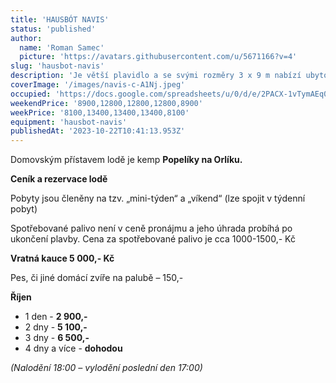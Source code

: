 ```yaml
---
title: 'HAUSBÓT NAVIS'
status: 'published'
author:
  name: 'Roman Samec'
  picture: 'https://avatars.githubusercontent.com/u/5671166?v=4'
slug: 'hausbot-navis'
description: 'Je větší plavidlo a se svými rozměry 3 x 9 m nabízí ubytování pro 6 osob ve dvou kajutách, WC a vybavenou kuchyňku. Velkou předností je i prostorná horní paluba. Hausbót je ideální pro rodiny s dětmi nebo pro skupinu přátel.'
coverImage: '/images/navis-c-A1Nj.jpeg'
occupied: 'https://docs.google.com/spreadsheets/u/0/d/e/2PACX-1vTymAEq0XAJtuZYvVIvsA7aWQrBmxbN1Do9aWusxsLHv21m5R-YkLrlzsLlQCrgQA/pubhtml/sheet?headers=false&gid=144343434'
weekendPrice: '8900,12800,12800,12800,8900'
weekPrice: '8100,13400,13400,13400,8100'
equipment: 'hausbot-navis'
publishedAt: '2023-10-22T10:41:13.953Z'
---
```


Domovským přístavem lodě je kemp **Popelíky na Orlíku.**

**Ceník a rezervace lodě**

Pobyty jsou členěny na tzv. „mini-týden“ a „víkend“ (lze spojit v týdenní pobyt)

Spotřebované palivo není v ceně pronájmu a jeho úhrada probíhá po ukončení plavby. Cena za spotřebované palivo je cca 1000-1500,- Kč

**Vratná kauce 5 000,- Kč**

Pes, či jiné domácí zvíře na palubě – 150,-

**Říjen**

- 1 den - **2 900,-**
- 2 dny - **5 100,-**
- 3 dny - **6 500,-**
- 4 dny a více - **dohodou**

*(Nalodění 18:00 – vylodění poslední den 17:00)*